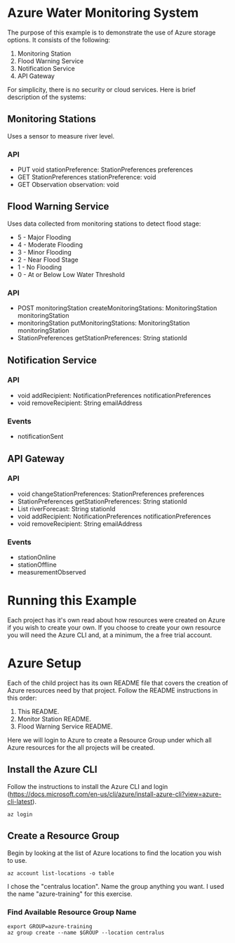 # Azure Water Monitoring System

The purpose of this example is to demonstrate the use of Azure storage options.
It consists of the following:
1) Monitoring Station
2) Flood Warning Service
3) Notification Service
4) API Gateway

For simplicity, there is no security or cloud services.
Here is brief description of the systems:

## Monitoring Stations
Uses a sensor to measure river level.

### API
* PUT void stationPreference: StationPreferences preferences
* GET StationPreferences stationPreference: void
* GET Observation observation: void

## Flood Warning Service
Uses data collected from monitoring stations to detect flood stage:
* 5 - Major Flooding
* 4 - Moderate Flooding
* 3 - Minor Flooding
* 2 - Near Flood Stage
* 1 - No Flooding
* 0 - At or Below Low Water Threshold

### API
* POST monitoringStation createMonitoringStations: MonitoringStation monitoringStation
* monitoringStation putMonitoringStations: MonitoringStation monitoringStation
* StationPreferences getStationPreferences: String stationId

## Notification Service

### API
* void addRecipient: NotificationPreferences notificationPreferences
* void removeRecipient: String emailAddress

### Events
* notificationSent

## API Gateway

### API
* void changeStationPreferences: StationPreferences preferences
* StationPreferences getStationPreferences: String stationId
* List riverForecast: String stationId
* void addRecipient: NotificationPreferences notificationPreferences
* void removeRecipient: String emailAddress

### Events
* stationOnline
* stationOffline
* measurementObserved

# Running this Example

Each project has it's own read about how resources were created on Azure
if you wish to create your own. If you choose to create your own resource
you will need the Azure CLI and, at a minimum, the a free trial account.

# Azure Setup

Each of the child project has its own README file that covers the creation of Azure
resources need by that project. Follow the README instructions in this order:
1) This README.
2) Monitor Station README.
3) Flood Warning Service README.

Here we will login to Azure to create a Resource Group under which all Azure resources
for the all projects will be created.  

## Install the Azure CLI
Follow the instructions to install the Azure CLI and login
(https://docs.microsoft.com/en-us/cli/azure/install-azure-cli?view=azure-cli-latest).
```
az login
```

## Create a Resource Group
Begin by looking at the list of Azure locations to find the location you wish to use.
```
az account list-locations -o table
```

I chose the "centralus location". Name the group anything you want. I used the name "azure-training" for this exercise.

### Find Available Resource Group Name
```
export GROUP=azure-training
az group create --name $GROUP --location centralus

```

